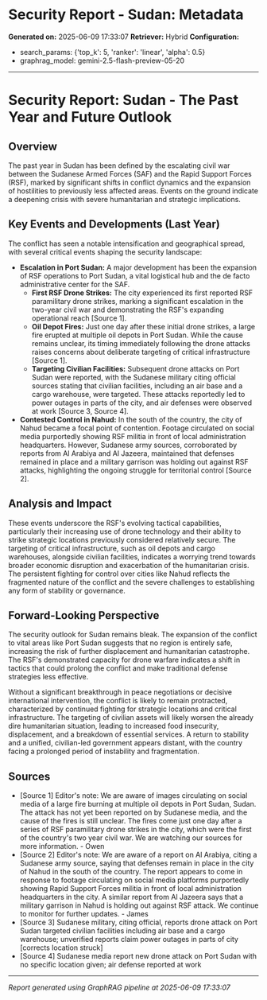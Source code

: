 # Security Report - Sudan: Metadata

**Generated on:** 2025-06-09 17:33:07
**Retriever:** Hybrid
**Configuration:**
- search_params: {'top_k': 5, 'ranker': 'linear', 'alpha': 0.5}
- graphrag_model: gemini-2.5-flash-preview-05-20

---

# Security Report: Sudan - The Past Year and Future Outlook

## Overview

The past year in Sudan has been defined by the escalating civil war between the Sudanese Armed Forces (SAF) and the Rapid Support Forces (RSF), marked by significant shifts in conflict dynamics and the expansion of hostilities to previously less affected areas. Events on the ground indicate a deepening crisis with severe humanitarian and strategic implications.

## Key Events and Developments (Last Year)

The conflict has seen a notable intensification and geographical spread, with several critical events shaping the security landscape:

*   **Escalation in Port Sudan:** A major development has been the expansion of RSF operations to Port Sudan, a vital logistical hub and the de facto administrative center for the SAF.
    *   **First RSF Drone Strikes:** The city experienced its first reported RSF paramilitary drone strikes, marking a significant escalation in the two-year civil war and demonstrating the RSF's expanding operational reach [Source 1].
    *   **Oil Depot Fires:** Just one day after these initial drone strikes, a large fire erupted at multiple oil depots in Port Sudan. While the cause remains unclear, its timing immediately following the drone attacks raises concerns about deliberate targeting of critical infrastructure [Source 1].
    *   **Targeting Civilian Facilities:** Subsequent drone attacks on Port Sudan were reported, with the Sudanese military citing official sources stating that civilian facilities, including an air base and a cargo warehouse, were targeted. These attacks reportedly led to power outages in parts of the city, and air defenses were observed at work [Source 3, Source 4].
*   **Contested Control in Nahud:** In the south of the country, the city of Nahud became a focal point of contention. Footage circulated on social media purportedly showing RSF militia in front of local administration headquarters. However, Sudanese army sources, corroborated by reports from Al Arabiya and Al Jazeera, maintained that defenses remained in place and a military garrison was holding out against RSF attacks, highlighting the ongoing struggle for territorial control [Source 2].

## Analysis and Impact

These events underscore the RSF's evolving tactical capabilities, particularly their increasing use of drone technology and their ability to strike strategic locations previously considered relatively secure. The targeting of critical infrastructure, such as oil depots and cargo warehouses, alongside civilian facilities, indicates a worrying trend towards broader economic disruption and exacerbation of the humanitarian crisis. The persistent fighting for control over cities like Nahud reflects the fragmented nature of the conflict and the severe challenges to establishing any form of stability or governance.

## Forward-Looking Perspective

The security outlook for Sudan remains bleak. The expansion of the conflict to vital areas like Port Sudan suggests that no region is entirely safe, increasing the risk of further displacement and humanitarian catastrophe. The RSF's demonstrated capacity for drone warfare indicates a shift in tactics that could prolong the conflict and make traditional defense strategies less effective.

Without a significant breakthrough in peace negotiations or decisive international intervention, the conflict is likely to remain protracted, characterized by continued fighting for strategic locations and critical infrastructure. The targeting of civilian assets will likely worsen the already dire humanitarian situation, leading to increased food insecurity, displacement, and a breakdown of essential services. A return to stability and a unified, civilian-led government appears distant, with the country facing a prolonged period of instability and fragmentation.

## Sources

*   [Source 1] Editor's note: We are aware of images circulating on social media of a large fire burning at multiple oil depots in Port Sudan, Sudan. The attack has not yet been reported on by Sudanese media, and the cause of the fires is still unclear. The fires come just one day after a series of RSF paramilitary drone strikes in the city, which were the first of the country's two year civil war. We are watching our sources for more information. - Owen
*   [Source 2] Editor's note: We are aware of a report on Al Arabiya, citing a Sudanese army source, saying that defenses remain in place in the city of Nahud in the south of the country. The report appears to come in response to footage circulating on social media platforms purportedly showing Rapid Support Forces militia in front of local administration headquarters in the city. A similar report from Al Jazeera says that a military garrison in Nahud is holding out against RSF attack. We continue to monitor for further updates. - James
*   [Source 3] Sudanese military, citing official, reports drone attack on Port Sudan targeted civilian facilities including air base and a cargo warehouse; unverified reports claim power outages in parts of city [corrects location struck]
*   [Source 4] Sudanese media report new drone attack on Port Sudan with no specific location given; air defense reported at work

---

*Report generated using GraphRAG pipeline at 2025-06-09 17:33:07*